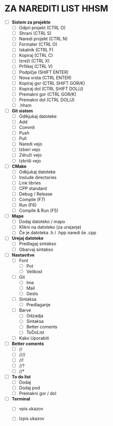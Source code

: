 # ZA NAREDITI LIST HHSM
-  [ ] **Sistem za projekte**
   - [ ] Odpri projekt (CTRL O)
   - [ ] Shrani (CTRL S)
   - [ ] Naredi projekt (CTRL N)
   - [ ] Formater (CTRL O)
   - [ ] Iskalnik (CTRL F)
   - [ ] Kopiraj (CTRL C)
   - [ ] Izreži (CTRL X)
   - [ ] Prflikej (CTRL V)
   - [ ] Podpičje (SHIFT ENTER)
   - [ ] Nova vrsta (CTRL ENTER)
   - [ ] Kopiraj gor (CTRL SHIFT GOR/K)
   - [ ] Kopiraj dol (CTRL SHIFT DOL/J)
   - [ ] Premakni gor (CTRL GOR/K)
   - [ ] Premakni dol (CTRL DOL/J)
   - [ ] .hhsm
 - [ ] **Git sistem**
   - [ ] Odlkjukaj datoteke
   - [ ] Add
   - [ ] Commit
   - [ ] Push
   - [ ] Pull
   - [ ] Naredi vejo
   - [ ] Izberi vejo
   - [ ] Združi vejo
   - [ ] Izbriši vejo
 - [ ] **CMake**
   - [ ] Odkjukaj datoteke 
   - [ ] Inslude directories
   - [ ] Link libries
   - [ ] CPP standard
   - [ ] Debug / Release
   - [ ] Compile (F7)
   - [ ] Run (F6)
   - [ ] Compile & Run (F5)
 - [ ] **Mape**
   - [ ] Dodaj datoteko / mapo
   - [ ] Klikni na datoteko (za urejanje)
   - [ ] Če je datoteka .h / .hpp naredi še .cpp
 - [ ] **Urejaj datoteke**
   - [ ] Predlagaj sintakso
   - [ ] Obarvaj sintakso
 - [ ] **Nastavitve**
   - [ ] Font
     - [ ] Pot
     - [ ] Velikost
   - [ ] Git 
     - [ ] Ime
     - [ ] Mail
     - [ ] Geslo
   - [ ] Sintaksa
     - [ ] Predlaganje
   - [ ] Barve
     - [ ] Odzadja
     - [ ] Sintaksa
     - [ ] Better coments
     - [ ] ToDoList
   - [ ] Kako Uporabiti
 - [ ] **Better coments**
     - [ ] //
     - [ ] ////
     - [ ] //!
     - [ ] //?
     - [ ] //*
 - [ ] **To do list**
   - [ ] Dodaj
   - [ ] Dodaj pod
   - [ ] Premakni gor / dol
 - [ ] **Terminal**
   - [ ] vpis ukazov
   - [ ] Izpis ukazov
 

       
  
  
  
  



